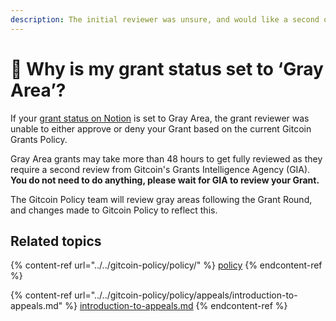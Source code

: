 ```yaml
---
description: The initial reviewer was unsure, and would like a second opinion.
---
```


# 🤔 Why is my grant status set to ‘Gray Area’?

If your [grant status on Notion](https://gitcoin.notion.site/gitcoin/3940c8762a304e8c9630a05418ebd2a1) is set to Gray Area, the grant reviewer was unable to either approve or deny your Grant based on the current Gitcoin Grants Policy.

Gray Area grants may take more than 48 hours to get fully reviewed as they require a second review from Gitcoin's Grants Intelligence Agency (GIA). **You do not need to do anything, please wait for GIA to review your Grant.**

The Gitcoin Policy team will review gray areas following the Grant Round, and changes made to Gitcoin Policy to reflect this.

## Related topics

{% content-ref url="../../gitcoin-policy/policy/" %}
[policy](../../gitcoin-policy/policy/)
{% endcontent-ref %}

{% content-ref url="../../gitcoin-policy/policy/appeals/introduction-to-appeals.md" %}
[introduction-to-appeals.md](../../gitcoin-policy/policy/appeals/introduction-to-appeals.md)
{% endcontent-ref %}
